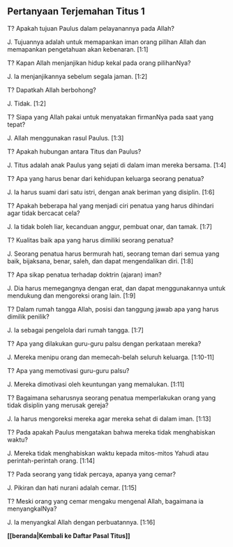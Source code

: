 ﻿## Pertanyaan Terjemahan Titus 1 ##

T? Apakah tujuan Paulus dalam pelayanannya pada Allah?

J. Tujuannya adalah untuk memapankan iman orang pilihan Allah dan memapankan pengetahuan akan kebenaran. [1:1]

T? Kapan Allah menjanjikan hidup kekal pada orang pilihanNya?

J. Ia menjanjikannya sebelum segala jaman. [1:2]

T? Dapatkah Allah berbohong?

J. Tidak. [1:2]

T? Siapa yang Allah pakai untuk menyatakan firmanNya pada saat yang tepat?

J. Allah menggunakan rasul Paulus. [1:3]

T? Apakah hubungan antara Titus dan Paulus?

J. Titus adalah anak Paulus yang sejati di dalam iman mereka bersama. [1:4]

T? Apa yang harus benar dari kehidupan keluarga seorang penatua?

J. Ia harus suami dari satu istri, dengan anak beriman yang disiplin. [1:6]

T? Apakah beberapa hal yang menjadi ciri penatua yang harus dihindari agar tidak bercacat cela?

J. Ia tidak boleh liar, kecanduan anggur, pembuat onar, dan tamak. [1:7]

T? Kualitas baik apa yang harus dimiliki seorang penatua?

J. Seorang penatua harus bermurah hati, seorang teman dari semua yang baik, bijaksana, benar, saleh, dan dapat mengendalikan diri. [1:8]

T? Apa sikap penatua terhadap doktrin (ajaran) iman?

J. Dia harus memegangnya dengan erat, dan dapat menggunakannya untuk mendukung dan mengoreksi orang lain. [1:9]

T? Dalam rumah tangga Allah, posisi dan tanggung jawab apa yang harus dimilik penilik?

J. Ia sebagai pengelola dari rumah tangga. [1:7]

T? Apa yang dilakukan guru-guru palsu dengan perkataan mereka?

J. Mereka menipu orang dan memecah-belah seluruh keluarga. [1:10-11]

T? Apa yang memotivasi guru-guru palsu?

J. Mereka dimotivasi oleh keuntungan yang memalukan. [1:11]

T? Bagaimana seharusnya seorang penatua memperlakukan orang yang tidak disiplin yang merusak gereja?

J. Ia harus mengoreksi mereka agar mereka sehat di dalam iman. [1:13]

T? Pada apakah Paulus mengatakan bahwa mereka tidak menghabiskan waktu?

J. Mereka tidak menghabiskan waktu kepada mitos-mitos Yahudi atau perintah-perintah orang. [1:14]

T? Pada seorang yang tidak percaya, apanya yang cemar?

J. Pikiran dan hati nurani adalah cemar. [1:15]

T? Meski orang yang cemar mengaku mengenal Allah, bagaimana ia menyangkalNya?

J. Ia menyangkal Allah dengan perbuatannya. [1:16]

__[[beranda|Kembali ke Daftar Pasal Titus]]__

